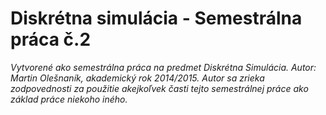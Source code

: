# Diskrétna simulácia - Semestrálna práca č.2

*Vytvorené ako semestrálna práca na predmet Diskrétna Simulácia. Autor: Martin Olešnaník, akademický rok 2014/2015. Autor sa zrieka zodpovednosti za použitie akejkoľvek časti tejto semestrálnej práce ako základ práce niekoho iného.*